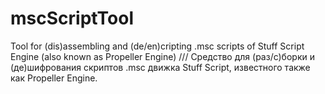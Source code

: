 # mscScriptTool
Tool for (dis)assembling and (de/en)cripting .msc scripts of Stuff Script Engine (also known as Propeller Engine) /// Средство для (раз/с)борки и (де)шифрования скриптов .msc движка Stuff Script, известного также как Propeller Engine.
